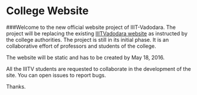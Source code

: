 # College Website
###Welcome to the new official website project of IIIT-Vadodara. 
The project will be replacing the existing 
[IIITVadodara website](http://www.iiitvadodara.ac.in/) as instructed by the college authorities. The project is still in its initial phase.
It is an collaborative effort of professors and students of the college.

The website will be static and has to be created by May 18, 2016.

All the IIITV students are requested to collaborate in the development of the site. You can open issues to report bugs.

Thanks.